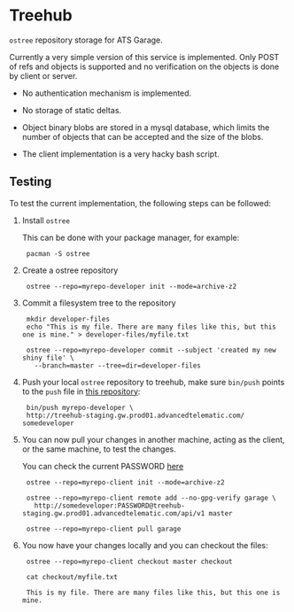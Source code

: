 # Treehub

`ostree` repository storage for ATS Garage.

Currently a very simple version of this service is implemented. Only
POST of refs and objects is supported and no verification on the
objects is done by client or server.

- No authentication mechanism is implemented.

- No storage of static deltas.

- Object binary blobs are stored in a mysql database, which limits the
  number of objects that can be accepted and the size of the blobs.

- The client implementation is a very hacky bash script.

## Testing

To test the current implementation, the following steps can be followed:

1. Install `ostree`

   This can be done with your package manager, for example:

        pacman -S ostree
  
2. Create a ostree repository

        ostree --repo=myrepo-developer init --mode=archive-z2
   
3. Commit a filesystem tree to the repository

        mkdir developer-files
        echo "This is my file. There are many files like this, but this one is mine." > developer-files/myfile.txt
    
        ostree --repo=myrepo-developer commit --subject 'created my new shiny file' \
          --branch=master --tree=dir=developer-files
        
4. Push your local `ostree` repository to treehub, make sure
   `bin/push` points to the `push` file in
   [this repository](https://raw.githubusercontent.com/advancedtelematic/treehub/master/bin/push?token=AAMbNwzTYP025TWn04jpd-fBlOXFJDGsks5YEwvawA%3D%3D):
    
        bin/push myrepo-developer \
        http://treehub-staging.gw.prod01.advancedtelematic.com/ somedeveloper

5. You can now pull your changes in another machine, acting as the
   client, or the same machine, to test the changes.
   
   You can check the current PASSWORD [here](https://github.com/advancedtelematic/treehub/blob/master/src/main/scala/com/advancedtelematic/treehub/http/Http.scala#L10)
   
        ostree --repo=myrepo-client init --mode=archive-z2
   
        ostree --repo=myrepo-client remote add --no-gpg-verify garage \
          http://somedeveloper:PASSWORD@treehub-staging.gw.prod01.advancedtelematic.com/api/v1 master
     
        ostree --repo=myrepo-client pull garage

6. You now have your changes locally and you can checkout the files:

        ostree --repo=myrepo-client checkout master checkout
   
        cat checkout/myfile.txt

        This is my file. There are many files like this, but this one is mine.


